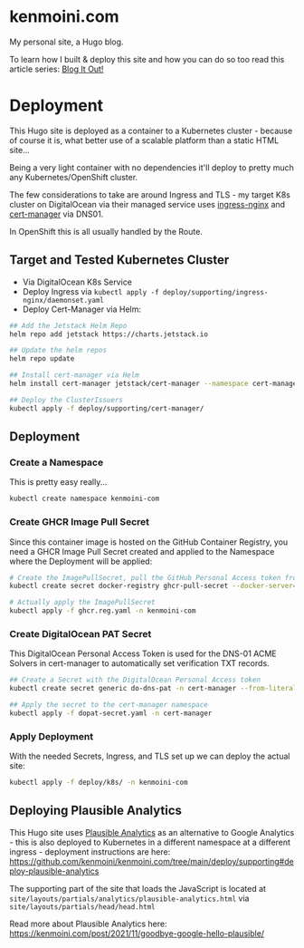 # kenmoini.com

My personal site, a Hugo blog.

To learn how I built & deploy this site and how you can do so too read this article series: [Blog It Out!](https://kenmoini.com/post/2023/03/blog-it-out-getting-started)

# Deployment

This Hugo site is deployed as a container to a Kubernetes cluster - because of course it is, what better use of a scalable platform than a static HTML site...

Being a very light container with no dependencies it'll deploy to pretty much any Kubernetes/OpenShift cluster.

The few considerations to take are around Ingress and TLS - my target K8s cluster on DigitalOcean via their managed service uses [ingress-nginx](https://github.com/kubernetes/ingress-nginx) and [cert-manager](https://cert-manager.io/docs/) via DNS01.

In OpenShift this is all usually handled by the Route.

## Target and Tested Kubernetes Cluster

- Via DigitalOcean K8s Service
- Deploy Ingress via `kubectl apply -f deploy/supporting/ingress-nginx/daemonset.yaml`
- Deploy Cert-Manager via Helm:

```bash
## Add the Jetstack Helm Repo
helm repo add jetstack https://charts.jetstack.io

## Update the helm repos
helm repo update

## Install cert-manager via Helm
helm install cert-manager jetstack/cert-manager --namespace cert-manager --create-namespace --version v1.5.4 --set installCRDs=true

## Deploy the ClusterIssuers
kubectl apply -f deploy/supporting/cert-manager/
```

## Deployment

### Create a Namespace

This is pretty easy really...

```bash
kubectl create namespace kenmoini-com
```

### Create GHCR Image Pull Secret

Since this container image is hosted on the GitHub Container Registry, you need a GHCR Image Pull Secret created and applied to the Namespace where the Deployment will be applied:

```bash
# Create the ImagePullSecret, pull the GitHub Personal Access token from ~./ghPAT
kubectl create secret docker-registry ghcr-pull-secret --docker-server=ghcr.io --docker-username=kenmoini --docker-password=$(cat ~/.ghPAT) --docker-email=ken@kenmoini.com --dry-run=client -o yaml > ghcr.reg.yaml

# Actually apply the ImagePullSecret
kubectl apply -f ghcr.reg.yaml -n kenmoini-com
```

### Create DigitalOcean PAT Secret

This DigitalOcean Personal Access Token is used for the DNS-01 ACME Solvers in cert-manager to automatically set verification TXT records.

```bash
## Create a Secret with the DigitalOcean Personal Access token
kubectl create secret generic do-dns-pat -n cert-manager --from-literal=access-token=$(cat ~/.doPAT) --dry-run=client -o yaml > dopat-secret.yaml

## Apply the secret to the cert-manager namespace
kubectl apply -f dopat-secret.yaml -n cert-manager
```

### Apply Deployment

With the needed Secrets, Ingress, and TLS set up we can deploy the actual site:

```bash
kubectl apply -f deploy/k8s/ -n kenmoini-com
```

## Deploying Plausible Analytics

This Hugo site uses [Plausible Analytics](https://plausible.io/self-hosted-web-analytics) as an alternative to Google Analytics - this is also deployed to Kubernetes in a different namespace at a different ingress - deployment instructions are here: https://github.com/kenmoini/kenmoini.com/tree/main/deploy/supporting#deploy-plausible-analytics

The supporting part of the site that loads the JavaScript is located at `site/layouts/partials/analytics/plausible-analytics.html` via `site/layouts/partials/head/head.html`

Read more about Plausible Analytics here: https://kenmoini.com/post/2021/11/goodbye-google-hello-plausible/